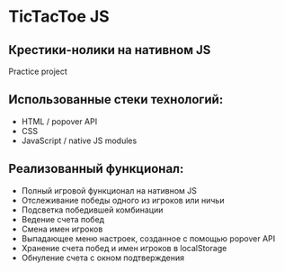# TicTacToe JS
## Крестики-нолики на нативном JS
Practice project

## Использованные стеки технологий:

- HTML / popover API
- CSS
- JavaScript / native JS modules

## Реализованный функционал:

- Полный игровой функционал на нативном JS
- Отслеживание победы одного из игроков или ничьи
- Подсветка победившей комбинации
- Ведение счета побед
- Смена имен игроков
- Выпадающее меню настроек, созданное с помощью popover API
- Хранение счета побед и имен игроков в localStorage
- Обнуление счета с окном подтверждения
